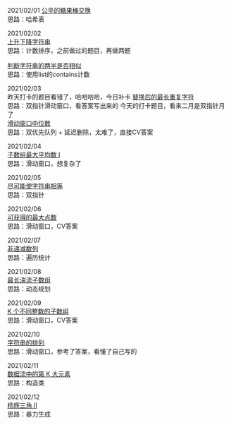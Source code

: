 2021/02/01
[公平的糖果棒交换](https://leetcode-cn.com/problems/fair-candy-swap/)  
思路：哈希表  

2021/02/02  
[上升下降字符串](https://leetcode-cn.com/problems/increasing-decreasing-string/)  
思路：计数排序，之前做过的题目，再做两题

[判断字符串的两半是否相似](https://leetcode-cn.com/problems/determine-if-string-halves-are-alike/)  
思路：使用list的contains计数  

2021/02/03  
昨天打卡的题目看错了，哈哈哈哈，今日补卡
[替换后的最长重复字符](https://leetcode-cn.com/problems/longest-repeating-character-replacement/)  
思路：双指针滑动窗口，看答案写出来的
今天的打卡题目，看来二月是双指针月了  
[滑动窗口中位数](https://leetcode-cn.com/problems/sliding-window-median/)  
思路：双优先队列 + 延迟删除，太难了，直接CV答案

2021/02/04  
[子数组最大平均数 I](https://leetcode-cn.com/problems/maximum-average-subarray-i/)  
思路：滑动窗口，想复杂了

2021/02/05  
[ 尽可能使字符串相等](https://leetcode-cn.com/problems/get-equal-substrings-within-budget/)  
思路：双指针  

2021/02/06  
[可获得的最大点数](https://leetcode-cn.com/problems/maximum-points-you-can-obtain-from-cards/)  
思路：滑动窗口，CV答案  

2021/02/07  
[非递减数列](https://leetcode-cn.com/problems/non-decreasing-array/)  
思路：遍历统计   

2021/02/08  
[最长湍流子数组](https://leetcode-cn.com/problems/longest-turbulent-subarray/)  
思路：动态规划  

2021/02/09  
[K 个不同整数的子数组](https://leetcode-cn.com/problems/subarrays-with-k-different-integers/)  
思路：滑动窗口，CV答案  

2021/02/10  
[字符串的排列](https://leetcode-cn.com/problems/permutation-in-string/)  
思路：滑动窗口，参考了答案，看懂了自己写的

2021/02/11  
[数据流中的第 K 大元素](https://leetcode-cn.com/problems/kth-largest-element-in-a-stream/)  
思路：构造类

2021/02/12  
[杨辉三角 II](https://leetcode-cn.com/problems/pascals-triangle-ii/)  
思路：暴力生成  















